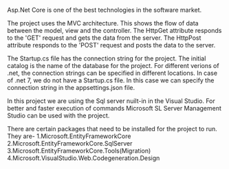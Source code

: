 Asp.Net Core is one of the best technologies in the software market.

The project uses the MVC architecture. This shows the flow of data between the model, view and the controller.
The HttpGet attribute responds to the 'GET' request and gets the data from the server.
The HttpPost attribute responds to the 'POST' request and posts the data to the server.

The Startup.cs file has the connection string for the project. The initial catalog is the name of the database for the project.
For different verions of .net, the connection strings can be specified in different locations. In case of .net 7, we do not have a Startup.cs file. In this case we can specify the connection string in the appsettings.json file.

In this project we are using the Sql server nuilt-in in the Visual Studio. For better and faster execution of commands Microsoft SL Server Management Studio can be used with the project.

There are certain packages that need to be installed for the project to run. They are-
1.Microsoft.EntityFrameworkCore
2.Microsoft.EntityFrameworkCore.SqlServer
3.Microsoft.EntityFrameworkCore.Tools(Migration)
4.Microsoft.VisualStudio.Web.Codegeneration.Design
